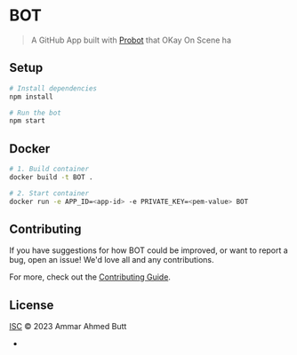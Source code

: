 # BOT

> A GitHub App built with [Probot](https://github.com/probot/probot) that OKay On Scene ha

## Setup

```sh
# Install dependencies
npm install

# Run the bot
npm start
```

## Docker

```sh
# 1. Build container
docker build -t BOT .

# 2. Start container
docker run -e APP_ID=<app-id> -e PRIVATE_KEY=<pem-value> BOT
```

## Contributing

If you have suggestions for how BOT could be improved, or want to report a bug, open an issue! We'd love all and any contributions.

For more, check out the [Contributing Guide](CONTRIBUTING.md).

## License

[ISC](LICENSE) © 2023 Ammar Ahmed Butt


-
